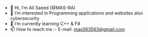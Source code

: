 - 👋 Hi, I’m Ali Saeed (@MAS-RA)
- 👀 I’m interested in Programming applications and websites also cybersecurity
- 🌱 I’m currently learning C++ & F#
- 📫 How to reach me :- E-mail: mas563563@gmail.com
